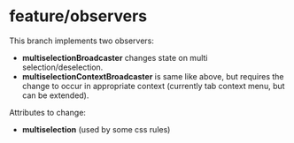 feature/observers
=================

This branch implements two observers:
 - **multiselectionBroadcaster** changes state on multi selection/deselection.
 - **multiselectionContextBroadcaster** is same like above, but requires the change
 to occur in appropriate context (currently tab context menu, but can be extended).

Attributes to change:
 - **multiselection** (used by some css rules)

